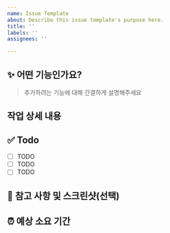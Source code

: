 ```yaml
---
name: Issue Template
about: Describe this issue template's purpose here.
title: ''
labels: ''
assignees: ''

---
```



## :sparkles: 어떤 기능인가요?

> 추가하려는 기능에 대해 간결하게 설명해주세요

## 작업 상세 내용

## :white_check_mark: Todo
- [ ] TODO
- [ ] TODO
- [ ] TODO

## 🔆 참고 사항 및 스크린샷(선택)

## ⏰ 예상 소요 기간
